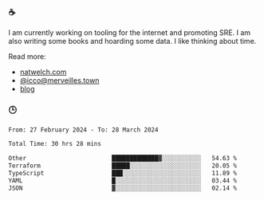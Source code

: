 ### ☕

I am currently working on tooling for the internet and promoting SRE. I am also writing some books and hoarding some data. I like thinking about time. 

Read more:

 - [natwelch.com](https://natwelch.com)
 - [@icco@merveilles.town](https://merveilles.town/@icco)
 - [blog](https://writing.natwelch.com)

### 🕒

<!--START_SECTION:waka-->

```txt
From: 27 February 2024 - To: 28 March 2024

Total Time: 30 hrs 28 mins

Other                        █████████████▓░░░░░░░░░░░   54.63 %
Terraform                    █████░░░░░░░░░░░░░░░░░░░░   20.05 %
TypeScript                   ███░░░░░░░░░░░░░░░░░░░░░░   11.89 %
YAML                         █░░░░░░░░░░░░░░░░░░░░░░░░   03.44 %
JSON                         ▓░░░░░░░░░░░░░░░░░░░░░░░░   02.14 %
```

<!--END_SECTION:waka-->
